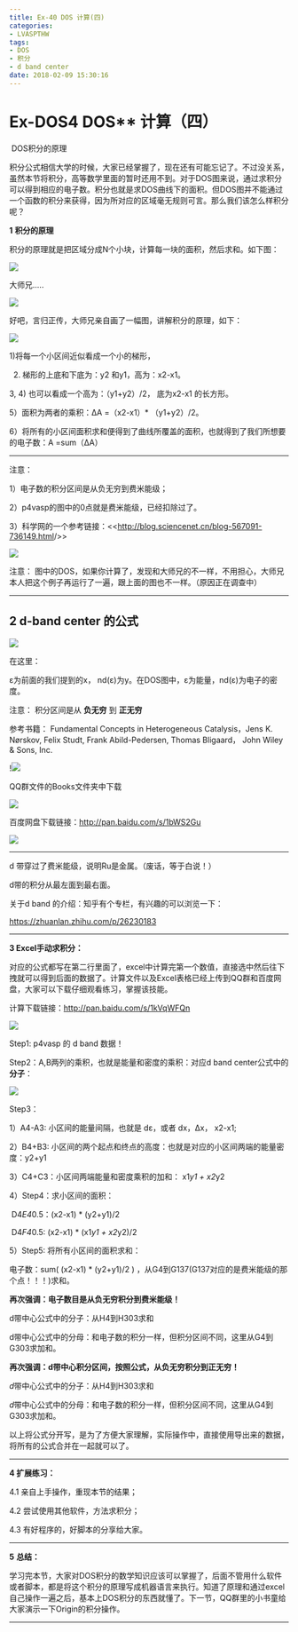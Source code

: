```yaml
---
title: Ex-40 DOS 计算(四)
categories: 
- LVASPTHW
tags: 
- DOS
- 积分
- d band center
date: 2018-02-09 15:30:16
---
```




#                                              Ex-DOS4 DOS** 计算（四）

​                                                                                 DOS积分的原理

 

积分公式相信大学的时候，大家已经掌握了，现在还有可能忘记了。不过没关系，虽然本节将积分，高等数学里面的暂时还用不到。对于DOS图来说，通过求积分可以得到相应的电子数。积分也就是求DOS曲线下的面积。但DOS图并不能通过一个函数的积分来获得，因为所对应的区域毫无规则可言。那么我们该怎么样积分呢？

 

**1** **积分的原理**

 

积分的原理就是把区域分成N个小块，计算每一块的面积，然后求和。如下图：

 

![](ex40/ex40-1.png)

大师兄.....

 

![](ex40/ex40-2.png)

 

好吧，言归正传，大师兄亲自画了一幅图，讲解积分的原理，如下：

![](ex40/ex40-3.png)

 

1)将每一个小区间近似看成一个小的梯形，

2) 梯形的上底和下底为：y2 和y1，高为：x2-x1。

3, 4)  也可以看成一个高为：（y1+y2）/2， 底为x2-x1 的长方形。

5）面积为两者的乘积：ΔA =（x2-x1）* （y1+y2）/2。

6）将所有的小区间面积求和便得到了曲线所覆盖的面积，也就得到了我们所想要的电子数：A =sum（ΔA）

------

注意：

1）电子数的积分区间是从负无穷到费米能级；

2）p4vasp的图中的0点就是费米能级，已经扣除过了。

3）科学网的一个参考链接：<<<http://blog.sciencenet.cn/blog-567091-736149.html>/>>

![](ex40/ex40-4.png)

注意： 图中的DOS，如果你计算了，发现和大师兄的不一样，不用担心，大师兄本人把这个例子再运行了一遍，跟上面的图也不一样。（原因正在调查中）

------

##                                                                                2 d-band center 的公式

![](ex40/ex40-5.png)

 

在这里：

ε为前面的我们提到的x， nd(ε)为y。在DOS图中，ε为能量，nd(ε)为电子的密度。

注意： 积分区间是从 **负无穷** 到 **正无穷**

参考书籍： Fundamental Concepts in Heterogeneous Catalysis，Jens K. Nørskov, Felix Studt, Frank Abild-Pedersen, Thomas Bligaard， John Wiley & Sons, Inc.

!![](ex40/ex40-6.png)

 

QQ群文件的Books文件夹中下载 

![](ex40/ex40-7.png)

 

百度网盘下载链接：<http://pan.baidu.com/s/1bWS2Gu>

![](ex40/ex40-8.png)

****

d 带穿过了费米能级，说明Ru是金属。（废话，等于白说！）

d带的积分从最左面到最右面。

 

关于d band 的介绍：知乎有个专栏，有兴趣的可以浏览一下：

<https://zhuanlan.zhihu.com/p/26230183> 

------

**3 Excel手动求积分：**

对应的公式都写在第二行里面了，excel中计算完第一个数值，直接选中然后往下拽就可以得到后面的数据了。计算文件以及Excel表格已经上传到QQ群和百度网盘，大家可以下载仔细观看练习，掌握该技能。

计算下载链接：<http://pan.baidu.com/s/1kVqWFQn> 

![](ex40/ex40-9.png)

 

Step1: p4vasp 的 d band 数据！

Step2：A,B两列的乘积，也就是能量和密度的乘积：对应d band center公式中的**分子**：

![](ex40/ex40-10.png)

 

Step3：

1）A4-A3:  小区间的能量间隔，也就是 dε，或者 dx，Δx， x2-x1;

2）B4+B3: 小区间的两个起点和终点的高度：也就是对应的小区间两端的能量密度：y2+y1

3）C4+C3：小区间两端能量和密度乘积的加和： x1*y1 + x2*y2 

4）Step4：求小区间的面积：

​      D4*E4*0.5：(x2-x1) * (y2+y1)/2

​      D4*F4*0.5:  (x2-x1) * (x1*y1 + x2*y2)/2

5）Step5: 将所有小区间的面积求和：

电子数：sum( (x2-x1) * (y2+y1)/2 ) ，从G4到G137(G137对应的是费米能级的那个点！！！)求和。

**再次强调：电子数目是从负无穷积分到费米能级！**

d带中心公式中的分子：从H4到H303求和

d带中心公式中的分母：和电子数的积分一样，但积分区间不同，这里从G4到G303求加和。

**再次强调：d带中心积分区间，按照公式，从负无穷积分到正无穷！**

*d*带中心公式中的分子：从H4到H303求和

*d*带中心公式中的分母：和电子数的积分一样，但积分区间不同，这里从G4到G303求加和。

 

以上将公式分开写，是为了方便大家理解，实际操作中，直接使用导出来的数据，将所有的公式合并在一起就可以了。

------

**4 扩展练习：**

 

4.1 亲自上手操作，重现本节的结果；

4.2 尝试使用其他软件，方法求积分；

4.3 有好程序的，好脚本的分享给大家。

------

**5** **总结：**



学习完本节，大家对DOS积分的数学知识应该可以掌握了，后面不管用什么软件或者脚本，都是将这个积分的原理写成机器语言来执行。知道了原理和通过excel自己操作一遍之后，基本上DOS积分的东西就懂了。下一节，QQ群里的小书童给大家演示一下Origin的积分操作。

 

------

